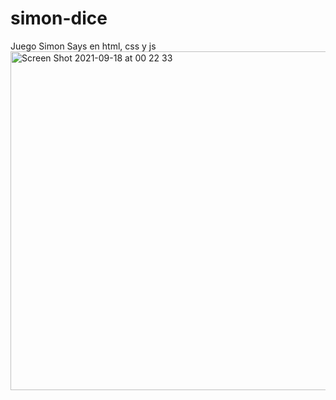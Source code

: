 # simon-dice
Juego Simon Says en html, css y js
<img width="542" alt="Screen Shot 2021-09-18 at 00 22 33">

